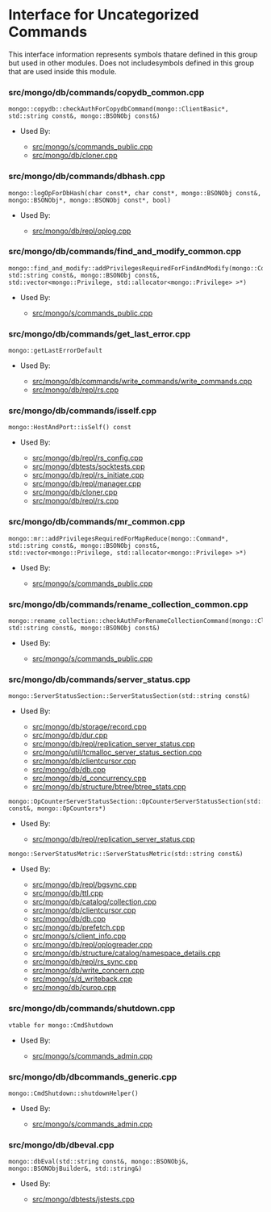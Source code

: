 
# Interface for Uncategorized Commands
This interface information represents symbols thatare defined in this group but used in other modules.  Does not includesymbols defined in this group that are used inside this module.

### src/mongo/db/commands/copydb\_common.cpp

<div></div>

    mongo::copydb::checkAuthForCopydbCommand(mongo::ClientBasic*, std::string const&, mongo::BSONObj const&)

- Used By:

    - [src/mongo/s/commands\_public.cpp](../../../sharding/sharding)
    - [src/mongo/db/cloner.cpp](../../../storage/storage\_layer\_structure)

### src/mongo/db/commands/dbhash.cpp

<div></div>

    mongo::logOpForDbHash(char const*, char const*, mongo::BSONObj const&, mongo::BSONObj*, mongo::BSONObj const*, bool)

- Used By:

    - [src/mongo/db/repl/oplog.cpp](../../../replication/replication)

### src/mongo/db/commands/find\_and\_modify\_common.cpp

<div></div>

    mongo::find_and_modify::addPrivilegesRequiredForFindAndModify(mongo::Command*, std::string const&, mongo::BSONObj const&, std::vector<mongo::Privilege, std::allocator<mongo::Privilege> >*)

- Used By:

    - [src/mongo/s/commands\_public.cpp](../../../sharding/sharding)

### src/mongo/db/commands/get\_last\_error.cpp

<div></div>

    mongo::getLastErrorDefault

- Used By:

    - [src/mongo/db/commands/write\_commands/write\_commands.cpp](../../../network/write\_commands)
    - [src/mongo/db/repl/rs.cpp](../../../replication/replication)

### src/mongo/db/commands/isself.cpp

<div></div>

    mongo::HostAndPort::isSelf() const

- Used By:

    - [src/mongo/db/repl/rs\_config.cpp](../../../replication/replication)
    - [src/mongo/dbtests/socktests.cpp](../../../tests/unit\_tests)
    - [src/mongo/db/repl/rs\_initiate.cpp](../../../replication/replication)
    - [src/mongo/db/repl/manager.cpp](../../../replication/replication)
    - [src/mongo/db/cloner.cpp](../../../storage/storage\_layer\_structure)
    - [src/mongo/db/repl/rs.cpp](../../../replication/replication)

### src/mongo/db/commands/mr\_common.cpp

<div></div>

    mongo::mr::addPrivilegesRequiredForMapReduce(mongo::Command*, std::string const&, mongo::BSONObj const&, std::vector<mongo::Privilege, std::allocator<mongo::Privilege> >*)

- Used By:

    - [src/mongo/s/commands\_public.cpp](../../../sharding/sharding)

### src/mongo/db/commands/rename\_collection\_common.cpp

<div></div>

    mongo::rename_collection::checkAuthForRenameCollectionCommand(mongo::ClientBasic*, std::string const&, mongo::BSONObj const&)

- Used By:

    - [src/mongo/s/commands\_public.cpp](../../../sharding/sharding)

### src/mongo/db/commands/server\_status.cpp

<div></div>

    mongo::ServerStatusSection::ServerStatusSection(std::string const&)

- Used By:

    - [src/mongo/db/storage/record.cpp](../../../storage/storage\_layer\_structure)
    - [src/mongo/db/dur.cpp](../../../storage/journaling)
    - [src/mongo/db/repl/replication\_server\_status.cpp](../../../replication/replication)
    - [src/mongo/util/tcmalloc\_server\_status\_section.cpp](../../../utilities/utilities)
    - [src/mongo/db/clientcursor.cpp](../../../queries/client\_and\_operation\_tracking)
    - [src/mongo/db/db.cpp](../../../process\_management/mongos\_and\_mongod\_mains)
    - [src/mongo/db/d\_concurrency.cpp](../../../queries/concurrency)
    - [src/mongo/db/structure/btree/btree\_stats.cpp](../../../storage/storage\_layer\_structure)

<div></div>

    mongo::OpCounterServerStatusSection::OpCounterServerStatusSection(std::string const&, mongo::OpCounters*)

- Used By:

    - [src/mongo/db/repl/replication\_server\_status.cpp](../../../replication/replication)

<div></div>

    mongo::ServerStatusMetric::ServerStatusMetric(std::string const&)

- Used By:

    - [src/mongo/db/repl/bgsync.cpp](../../../replication/replication)
    - [src/mongo/db/ttl.cpp](../../../queries/indexing)
    - [src/mongo/db/catalog/collection.cpp](../../../storage/storage\_layer\_structure)
    - [src/mongo/db/clientcursor.cpp](../../../queries/client\_and\_operation\_tracking)
    - [src/mongo/db/db.cpp](../../../process\_management/mongos\_and\_mongod\_mains)
    - [src/mongo/db/prefetch.cpp](../../../storage/page\_fault\_utilities)
    - [src/mongo/s/client\_info.cpp](../../../queries/client\_and\_operation\_tracking)
    - [src/mongo/db/repl/oplogreader.cpp](../../../replication/replication)
    - [src/mongo/db/structure/catalog/namespace\_details.cpp](../../../storage/storage\_layer\_structure)
    - [src/mongo/db/repl/rs\_sync.cpp](../../../replication/replication)
    - [src/mongo/db/write\_concern.cpp](../../../replication/replication)
    - [src/mongo/s/d\_writeback.cpp](../../../sharding/writeback\_listener)
    - [src/mongo/db/curop.cpp](../../../queries/client\_and\_operation\_tracking)

### src/mongo/db/commands/shutdown.cpp

<div></div>

    vtable for mongo::CmdShutdown

- Used By:

    - [src/mongo/s/commands\_admin.cpp](../../../sharding/sharding)

### src/mongo/db/dbcommands\_generic.cpp

<div></div>

    mongo::CmdShutdown::shutdownHelper()

- Used By:

    - [src/mongo/s/commands\_admin.cpp](../../../sharding/sharding)

### src/mongo/db/dbeval.cpp

<div></div>

    mongo::dbEval(std::string const&, mongo::BSONObj&, mongo::BSONObjBuilder&, std::string&)

- Used By:

    - [src/mongo/dbtests/jstests.cpp](../../../tests/unit\_tests)
